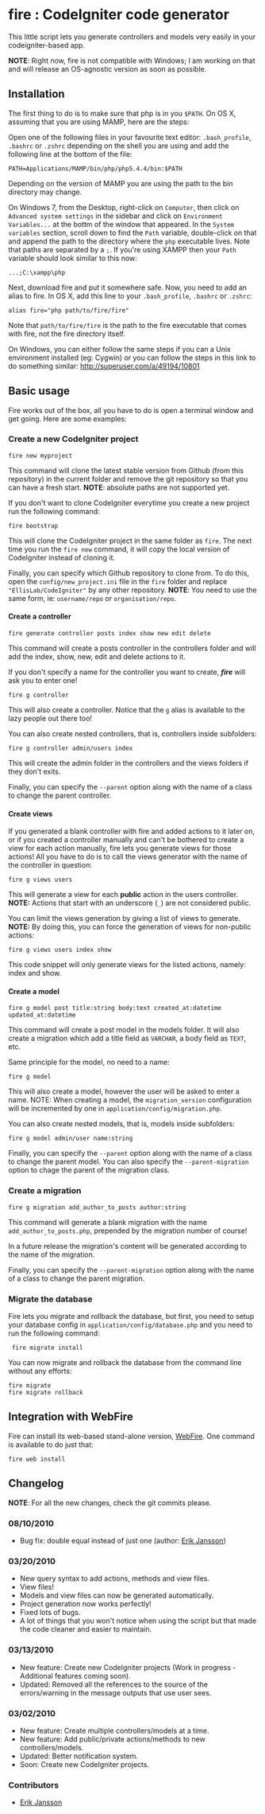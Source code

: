 # fire : CodeIgniter code generator
This little script lets you generate controllers and models very easily in your codeigniter-based app.

**NOTE**: Right now, fire is not compatible with Windows; I am working
on that and will release an OS-agnostic version as soon as possible.

## Installation
The first thing to do is to make sure that php is in you `$PATH`. On OS
X, assuming that you are using MAMP, here are the steps:

Open one of the following files in your favourite text editor: `.bash_profile`,
`.bashrc` or `.zshrc` depending on the shell you are using and add the following
line at the bottom of the file:

    PATH=Applications/MAMP/bin/php/php5.4.4/bin:$PATH

Depending on the version of MAMP you are using the path to the bin
directory may change.

On Windows 7, from the Desktop, right-click on `Computer`, then click on
`Advanced system settings` in the sidebar and click on `Environment
Variables...` at the bottm of the window that appeared. In the `System
variables` section, scroll down to find the `Path` variable,
double-click on that and append the path to the directory where the
`php` executable lives. Note that paths are separated by a `;`. If
you're using XAMPP then your `Path` variable should look similar to this
now:

    ...;C:\xampp\php

Next, download fire and put it somewhere safe. Now, you need to add an alias to fire.
In OS X, add this line to your `.bash_profile`, `.bashrc` or `.zshrc`:

    alias fire="php path/to/fire/fire"

Note that `path/to/fire/fire` is the path to the fire executable that
comes with fire, not the fire directory itself.

On Windows, you can either follow the same steps if you can a Unix
environment installed (eg: Cygwin) or you can follow the steps in this
link to do something similar: http://superuser.com/a/49194/10801

## Basic usage
Fire works out of the box, all you have to do is open a terminal window
and get going. Here are some examples:

### Create a new CodeIgniter project

    fire new myproject

This command will clone the latest stable version from Github (from this
repository) in the current folder and remove the git repository so that
you can have a fresh start. **NOTE**: absolute paths are not supported
yet.

If you don't want to clone CodeIgniter everytime you create a new
project run the following command:

    fire bootstrap

This will clone the CodeIgniter project in the same folder as `fire`.
The next time you run the `fire new` command, it will copy the local
version of CodeIgniter instead of cloning it.

Finally, you can specify which Github repository to clone from. To do
this, open the `config/new_project.ini` file in the `fire` folder and
replace `"EllisLab/CodeIgniter"` by any other repository. **NOTE**: You
need to use the same form, ie: `username/repo` or `organisation/repo`.

#### Create a controller

    fire generate controller posts index show new edit delete

This command will create a posts controller in the controllers folder
and will add the index, show, new, edit and delete actions to it.

If you don't specify a name for the controller you want to create, ***fire*** will ask you to enter one!

    fire g controller

This will also create a controller. Notice that the `g` alias is
available to the lazy people out there too!

You can also create nested controllers, that is, controllers inside
subfolders:

    fire g controller admin/users index

This will create the admin folder in the controllers and the views
folders if they don't exits.

Finally, you can specify the `--parent` option along with the name of a
class to change the parent controller.

#### Create views

If you generated a blank controller with fire and added actions to it later on,
or if you created a controller manually and can't be bothered to create
a view for each action manually, fire lets you generate views for those actions!
All you have to do is to call the views generator with the name of the
controller in question:

    fire g views users

This will generate a view for each **public** action in the users
controller. **NOTE:** Actions that start with an underscore (`_`) are not
considered public.

You can limit the views generation by giving a list of views to
generate. **NOTE:** By doing this, you can force the generation of views
for non-public actions:

    fire g views users index show

This code snippet will only generate views for the listed actions,
namely: index and show.

#### Create a model

    fire g model post title:string body:text created_at:datetime updated_at:datetime

This command will create a post model in the models folder. It will also
create a migration which add a title field as `VARCHAR`, a body field as
`TEXT`, etc.

Same principle for the model, no need to a name:

    fire g model

This will also create a model, however the user will be asked to enter a
name. NOTE: When creating a model, the `migration_version` configuration
will be incremented by one in `application/config/migration.php`.

You can also create nested models, that is, models inside subfolders:

    fire g model admin/user name:string

Finally, you can specify the `--parent` option along with the name of a
class to change the parent model. You can also specify the
`--parent-migration` option to chage the parent of the migration class.

### Create a migration

    fire g migration add_author_to_posts author:string

This command will generate a blank migration with the name
`add_author_to_posts.php`, prepended by the migration number of course!

In a future release the migration's content will be generated according
to the name of the migration.

Finally, you can specify the `--parent-migration` option along with the name of a
class to change the parent migration.

### Migrate the database

Fire lets you migrate and rollback the database, but first, you need to
setup your database config in `application/config/database.php` and you
need to run the following command:

     fire migrate install

You can now migrate and rollback the database from the command line
without any efforts:

    fire migrate
    fire migrate rollback

## Integration with WebFire

Fire can install its web-based stand-alone version, [WebFire](https://github.com/AzizLight/WebFire). One command
is available to do just that:

    fire web install

## Changelog

**NOTE**: For all the new changes, check the git commits please.

### 08/10/2010
* Bug fix: double equal instead of just one (author: [Erik Jansson](http://github.com/Meldanya))

### 03/20/2010
* New query syntax to add actions, methods and view files.
* View files!
* Models and view files can now be generated automatically.
* Project generation now works perfectly!
* Fixed lots of bugs.
* A lot of things that you won't notice when using the script but that made the code cleaner and easier to maintain.

### 03/13/2010
* New feature: Create new CodeIgniter projects (Work in progress - Additional features coming soon).
* Updated: Removed all the references to the source of the errors/warning in the message outputs that use user sees.

### 03/02/2010
* New feature: Create multiple controllers/models at a time.
* New feature: Add public/private actions/methods to new controllers/models.
* Updated: Better notification system.
* Soon: Create new CodeIgniter projects.

### Contributors

* [Erik Jansson](http://github.com/Meldanya)
